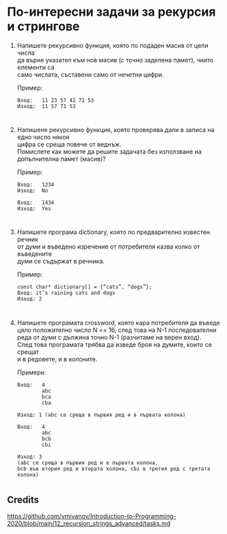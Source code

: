 # По-интересни задачи за рекурсия и стрингове

1. Напишете рекурсивно функция, която по подаден масив от цели числа<br>
да върне указател към нов масив (с точно заделена памет), чиито елементи са<br>
само числата, съставени само от нечетни цифри.<br>

    Пример:
    ```
    Вход:   11 23 57 42 71 53
    Изход:  11 57 71 53
    ```
#
2. Напишене рекурсивно функция, която проверява дали в записа на едно число някоя<br>
цифра се среща повече от веднъж.<br>
Помислете как можете да решите задачата без използване на допълнителна памет (масив)?<br>

    Пример:
    ```
    Вход:   1234
    Изход:  No
    ```
    ```
    Вход:   1434
    Изход:  Yes
    ```
# 
3. Напишете програма dictionary, която по предварително известен речник<br>
от думи и въведено изречение от потребителя казва колко от въведените<br>
думи се съдържат в речника.<br>

    Пример:
    ```
    const char* dictionary[] = {“cats”, “dogs”};
    Вход: it’s raining cats and dogs
    Изход: 2
    ```
# 
4. Напишете програмата crossword, която кара потребителя да въведе<br>
цяло положително число N <= 16, след това на N-1 последователни<br>
реда от думи с дължина точно N-1 (разчитаме на верен вход).<br>
След това програмата трябва да изведе броя на думите, които се срещат<br>
и в редовете, и в колоните.<br>

    Примери:
    ```
    Вход:   4
            abc
            bca
            cba

    Изход: 1 (abc се среща в първия ред и в първата колона)
    ```

    ```
    Вход:   4
            abc
            bcb
            cbi

    Изход: 3
    (abc се среща в първия ред и в първата колона,
    bcb във втория ред и втората колона, cbi в третия ред с третата колона)
    ```
  
#
## Credits
https://github.com/ymivanov/Introduction-to-Programming-2020/blob/main/12_recursion_strings_advanced/tasks.md
